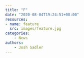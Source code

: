```yaml
---
title: "F"
date: "2020-08-04T19:24:51+08:00"
resources:
- name: feature
  src: images/feature.jpg
categories: 
    - News
authors: 
    - Josh Sadler
---
```


